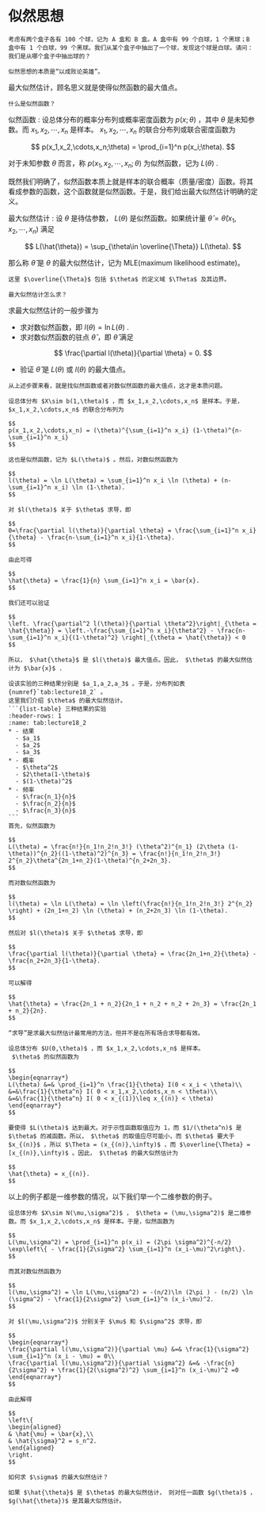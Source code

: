 # 似然思想

```{admonition} Question
考虑有两个盒子各有 100 个球，记为 A 盒和 B 盒。A 盒中有 99 个白球，1 个黑球；B 盒中有 1 个白球，99 个黑球。我们从某个盒子中抽出了一个球，发现这个球是白球。请问：我们是从哪个盒子中抽出球的？
```

```{admonition} Remark
似然思想的本质是“以成败论英雄”。
```

最大似然估计，顾名思义就是使得似然函数的最大值点。

```{admonition} Question
什么是似然函数？
```

似然函数
: 设总体分布的概率分布列或概率密度函数为 $p(x;\theta)$ ，其中 $\theta$ 是未知参数。而 $x_1,x_2,\cdots,x_n$ 是样本。 $x_1,x_2,\cdots,x_n$ 的联合分布列或联合密度函数为

$$
p(x_1,x_2,\cdots,x_n;\theta) = \prod_{i=1}^n p(x_i;\theta).
$$

对于未知参数 $\theta$ 而言，称 $p(x_1,x_2,\cdots,x_n;\theta)$ 为似然函数，记为 $L(\theta)$ .

既然我们明确了，似然函数本质上就是样本的联合概率（质量/密度）函数。将其看成参数的函数，这个函数就是似然函数。于是，我们给出最大似然估计明确的定义。

最大似然估计
: 
设 $\theta$ 是待估参数， $L(\theta)$ 是似然函数。如果统计量 $\hat{\theta} = \hat{\theta}(x_1,x_2,\cdots,x_n)$ 满足

$$
L(\hat{\theta}) = \sup_{\theta\in \overline{\Theta}} L(\theta).
$$

那么称 $\hat{\theta}$ 是 $\theta$ 的最大似然估计，记为 MLE(maximum likelihood estimate)。

```{admonition} Remark
这里 $\overline{\Theta}$ 包括 $\theta$ 的定义域 $\Theta$ 及其边界。
```

```{admonition} Question
最大似然估计怎么求？
```

求最大似然估计的一般步骤为

- 求对数似然函数，即 $l(\theta) = \ln L(\theta)$ .
- 求对数似然函数的驻点 $\hat{\theta}$ ，即 $\hat{\theta}$ 满足

$$
\frac{\partial l(\theta)}{\partial \theta} = 0.
$$

- 验证 $\hat{\theta}$ 是 $L(\theta)$ 或 $l(\theta)$ 的最大值点。

```{admonition} Remark
从上述步骤来看，就是找似然函数或者对数似然函数的最大值点，这才是本质问题。
```

`````{prf:example}
设总体分布 $X\sim b(1,\theta)$ ，而 $x_1,x_2,\cdots,x_n$ 是样本。于是， $x_1,x_2,\cdots,x_n$ 的联合分布列为

$$
p(x_1,x_2,\cdots,x_n) = (\theta)^{\sum_{i=1}^n x_i} (1-\theta)^{n-\sum_{i=1}^n x_i}
$$

这也是似然函数，记为 $L(\theta)$ 。然后，对数似然函数为

$$
l(\theta) = \ln L(\theta) = \sum_{i=1}^n x_i \ln (\theta) + (n-\sum_{i=1}^n x_i) \ln (1-\theta).
$$

对 $l(\theta)$ 关于 $\theta$ 求导，即

$$
0=\frac{\partial l(\theta)}{\partial \theta} = \frac{\sum_{i=1}^n x_i}{\theta} - \frac{n-\sum_{i=1}^n x_i}{1-\theta}.
$$

由此可得

$$
\hat{\theta} = \frac{1}{n} \sum_{i=1}^n x_i = \bar{x}.
$$

我们还可以验证

$$
\left. \frac{\partial^2 l(\theta)}{\partial \theta^2}\right|_{\theta = \hat{\theta}} = \left.-\frac{\sum_{i=1}^n x_i}{\theta^2} - \frac{n-\sum_{i=1}^n x_i}{(1-\theta)^2} \right|_{\theta = \hat{\theta}} < 0
$$

所以， $\hat{\theta}$ 是 $l(\theta)$ 最大值点。因此， $\theta$ 的最大似然估计为 $\bar{x}$ .
`````

`````{prf:example}
设该实验的三种结果分别是 $a_1,a_2,a_3$ 。于是，分布列如表 {numref}`tab:lecture18_2` 。
这里我们介绍 $\theta$ 的最大似然估计。
```{list-table} 三种结果的实验
:header-rows: 1
:name: tab:lecture18_2
* - 结果
  - $a_1$ 
  - $a_2$ 
  - $a_3$ 
* - 概率
  - $\theta^2$ 
  - $2\theta(1-\theta)$ 
  - $(1-\theta)^2$ 
* - 频率
  - $\frac{n_1}{n}$ 
  - $\frac{n_2}{n}$ 
  - $\frac{n_3}{n}$ 
```
首先，似然函数为

$$
L(\theta) = \frac{n!}{n_1!n_2!n_3!} (\theta^2)^{n_1} (2\theta (1-\theta))^{n_2}((1-\theta)^2)^{n_3} = \frac{n!}{n_1!n_2!n_3!} 2^{n_2}\theta^{2n_1+n_2}(1-\theta)^{n_2+2n_3}.
$$

而对数似然函数为

$$
l(\theta) = \ln L(\theta) = \ln \left(\frac{n!}{n_1!n_2!n_3!} 2^{n_2} \right) + (2n_1+n_2) \ln (\theta) + (n_2+2n_3) \ln (1-\theta).
$$

然后对 $l(\theta)$ 关于 $\theta$ 求导，即

$$
\frac{\partial l(\theta)}{\partial \theta} = \frac{2n_1+n_2}{\theta} - \frac{n_2+2n_3}{1-\theta}.
$$

可以解得

$$
\hat{\theta} = \frac{2n_1 + n_2}{2n_1 + n_2 + n_2 + 2n_3} = \frac{2n_1 + n_2}{2n}.
$$

`````

```{admonition} Remark
“求导”是求最大似然估计最常用的方法，但并不是在所有场合求导都有效。
```

`````{prf:example}
设总体分布 $U(0,\theta)$ ，而 $x_1,x_2,\cdots,x_n$ 是样本。
 $\theta$ 的似然函数为

$$
\begin{eqnarray*}
L(\theta) &=& \prod_{i=1}^n \frac{1}{\theta} I(0 < x_i < \theta)\\
&=&\frac{1}{\theta^n} I( 0 < x_1,x_2,\cdots,x_n < \theta)\\
&=&\frac{1}{\theta^n} I( 0 < x_{(1)}\leq x_{(n)} < \theta)
\end{eqnarray*}
$$

要使得 $L(\theta)$ 达到最大。对于示性函数取值应为 1，而 $1/(\theta^n)$ 是 $\theta$ 的减函数。所以， $\theta$ 的取值应尽可能小，而 $\theta$ 要大于 $x_{(n)}$ ，所以 $\Theta = (x_{(n)},\infty)$ ，而 $\overline{\Theta} = [x_{(n)},\infty)$ 。因此， $\theta$ 的最大似然估计为

$$
\hat{\theta} = x_{(n)}.
$$

`````

以上的例子都是一维参数的情况，以下我们举一个二维参数的例子。

`````{prf:example}
设总体分布 $X\sim N(\mu,\sigma^2)$ ， $\theta = (\mu,\sigma^2)$ 是二维参数。而 $x_1,x_2,\cdots,x_n$ 是样本。于是，似然函数为

$$
L(\mu,\sigma^2) = \prod_{i=1}^n p(x_i) = (2\pi \sigma^2)^{-n/2} \exp\left\{ - \frac{1}{2\sigma^2} \sum_{i=1}^n (x_i-\mu)^2\right\}.
$$

而其对数似然函数为

$$
l(\mu,\sigma^2) = \ln L(\mu,\sigma^2) = -(n/2)\ln (2\pi ) - (n/2) \ln (\sigma^2) - \frac{1}{2\sigma^2} \sum_{i=1}^n (x_i-\mu)^2.
$$

对 $l(\mu,\sigma^2)$ 分别关于 $\mu$ 和 $\sigma^2$ 求导，即

$$
\begin{eqnarray*}
\frac{\partial l(\mu,\sigma^2)}{\partial \mu} &=& \frac{1}{\sigma^2} \sum_{i=1}^n (x_i - \mu) = 0\\
\frac{\partial l(\mu,\sigma^2)}{\partial \sigma^2} &=& -\frac{n}{2\sigma^2} + \frac{1}{2(\sigma^2)^2} \sum_{i=1}^n (x_i-\mu)^2 =0
\end{eqnarray*}
$$

由此解得

$$
\left\{
\begin{aligned}
& \hat{\mu} = \bar{x},\\
& \hat{\sigma}^2 = s_n^2.
\end{aligned}
\right.
$$

`````

```{admonition} Question
如何求 $\sigma$ 的最大似然估计？
```

`````{prf:property} 最大似然估计的不变性
如果 $\hat{\theta}$ 是 $\theta$ 的最大似然估计， 则对任一函数 $g(\theta)$ ， $g(\hat{\theta})$ 是其最大似然估计。
`````